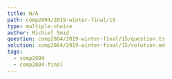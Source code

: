 ```yaml
---
title: N/A
path: comp2804/2019-winter-final/15
type: multiple-choice
author: Michiel Smid
question: comp2804/2019-winter-final/15/question.ts
solution: comp2804/2019-winter-final/15/solution.md
tags:
  - comp2804
  - comp2804-final
---
```

